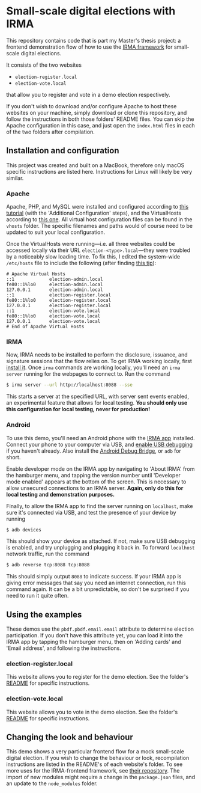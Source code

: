 # Small-scale digital elections with IRMA
This repository contains code that is part my Master's thesis project: a frontend demonstration flow of how to use the [IRMA framework](https://irma.app/docs/what-is-irma/) for small-scale digital elections.

It consists of the two websites
- `election-register.local`
- `election-vote.local`

that allow you to register and vote in a demo election respectively.

If you don't wish to download and/or configure Apache to host these websites on your machine, simply download or clone this repository, and follow the instructions in both those folders' README files. You can skip the Apache configuration in this case, and just open the `index.html` files in each of the two folders after compilation.

## Installation and configuration
This project was created and built on a MacBook, therefore only macOS specific instructions are listed here. Instructions for Linux will likely be very similar.

### Apache
Apache, PHP, and MySQL were installed and configured according to [this tutorial](https://jasonmccreary.me/articles/install-apache-php-mysql-mac-os-x-catalina/) (with the 'Additional Configuration' steps), and the VirtualHosts according to [this one](https://jasonmccreary.me/articles/configure-apache-virtualhost-mac-os-x/).
All virtual host configuration files can be found in the `vhosts` folder. The specific filenames and paths would of course need to be updated to suit your local configuration.

Once the VirtualHosts were running—i.e. all three websites could be accessed locally via their URL `election-<type>.local`—they were troubled by a noticeably slow loading time. To fix this, I edited the system-wide `/etc/hosts` file to include the following (after finding [this tip](https://stackoverflow.com/a/17982964)):
```
# Apache Virtual Hosts
::1             election-admin.local
fe80::1%lo0     election-admin.local
127.0.0.1       election-admin.local
::1             election-register.local
fe80::1%lo0     election-register.local
127.0.0.1       election-register.local
::1             election-vote.local
fe80::1%lo0     election-vote.local
127.0.0.1       election-vote.local
# End of Apache Virtual Hosts
```

### IRMA
Now, IRMA needs to be installed to perform the disclosure, issuance, and signature sessions that the flow relies on.
To get IRMA working locally, first [install it](https://irma.app/docs/getting-started/).
Once `irma` commands are working locally, you'll need an `irma server` running for the webpages to connect to.
Run the command
```bash
$ irma server --url http://localhost:8088 --sse
```
This starts a server at the specified URL, with server sent events enabled, an experimental feature that allows for local testing.
**You should only use this configuration for local testing, never for production!**

### Android
To use this demo, you'll need an Android phone with the [IRMA app](https://play.google.com/store/apps/details?id=org.irmacard.cardemu) installed.
Connect your phone to your computer via USB, and [enable USB debugging](https://developer.android.com/studio/debug/dev-options) if you haven't already. Also install the [Android Debug Bridge](https://developer.android.com/studio/command-line/adb), or `adb` for short.

Enable developer mode on the IRMA app by navigating to 'About IRMA' from the hamburger menu, and tapping the version number until 'Developer mode enabled' appears at the bottom of the screen. This is necessary to allow unsecured connections to an IRMA server. **Again, only do this for local testing and demonstration purposes.**

Finally, to allow the IRMA app to find the server running on `localhost`, make sure it's connected via USB, and test the presence of your device by running
```bash
$ adb devices
```
This should show your device as attached. If not, make sure USB debugging is enabled, and try unplugging and plugging it back in.
To forward `localhost` network traffic, run the command
```bash
$ adb reverse tcp:8088 tcp:8088
```
This should simply output `8088` to indicate success.
If your IRMA app is giving error messages that say you need an internet connection, run this command again.
It can be a bit unpredictable, so don't be surprised if you need to run it quite often.

## Using the examples
These demos use the `pbdf.pbdf.email.email` attribute to determine election participation.
If you don't have this attribute yet, you can load it into the IRMA app by tapping the hamburger menu, then on 'Adding cards' and 'Email address', and following the instructions.

### election-register.local
This website allows you to register for the demo election.
See the folder's [README](election-register.local/README.md) for specific instructions.

### election-vote.local
This website allows you to vote in the demo election.
See the folder's [README](election-vote.local/README.md) for specific instructions.

## Changing the look and behaviour
This demo shows a very particular frontend flow for a mock small-scale digital election. If you wish to change the behaviour or look, recompilation instructions are listed in the README's of each website's folder.
To see more uses for the IRMA-frontend framework, see [their repository](https://github.com/privacybydesign/irma-frontend-packages). The import of new modules might require a change in the `package.json` files, and an update to the `node_modules` folder.

